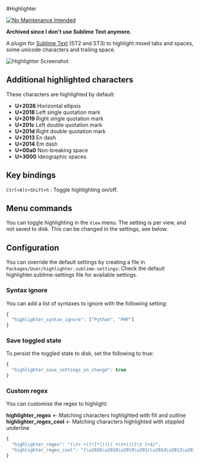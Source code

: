 #Highlighter

[![No Maintenance Intended](http://unmaintained.tech/badge.svg)](http://unmaintained.tech/)

**Archived since I don't use Sublime Text anymore.**

A plugin for [Sublime Text](http://www.sublimetext.com) (ST2 and ST3) to highlight mixed
tabs and spaces, some unicode characters and trailing space.

![Highlighter Screenshot](https://github.com/bluegray/Highlight-Mixed-Whitespace/raw/master/images/mixed-whitespace.png "Highlighter Screenshot")

## Additional highlighted characters

These characters are highlighted by default:  

- **U+2026** Horizontal ellipsis
- **U+2018** Left single quotation mark
- **U+2019** Right single quotation mark
- **U+201c** Left double quotation mark
- **U+201d** Right double quotation mark
- **U+2013** En dash
- **U+2014** Em dash
- **U+00a0** Non-breaking space
- **U+3000** Ideographic spaces

## Key bindings

`Ctrl+Alt+Shift+h` : Toggle highlighting on/off.

## Menu commands
You can toggle highlighting in the `View` menu.
The setting is per view, and not saved to disk. This can be changed in the settings, see below.

## Configuration

You can override the default settings by creating a file in `Packages/User/highlighter.sublime-settings`:
Check the default highlighter.sublime-settings file for available settings.

### Syntax ignore

You can add a list of syntaxes to ignore with the following setting:
```javascript
{
  "highlighter_syntax_ignore": ["Python", "PHP"]
}
```

### Save toggled state

To persist the toggled state to disk, set the following to true:

```javascript
{
  "highlighter_save_settings_on_change": true
}
```

### Custom regex

You can customise the regex to highlight:

**highlighter_regex**      <- Matching characters highlighted with fill and outline  
**highlighter_regex_cool** <- Matching characters highlighted with stippled underline  

```javascript
{
  "highlighter_regex": "(\t+ +(?![*]))|( +\t+)|([\t ]+$)",
  "highlighter_regex_cool": "[\u2026\u2018\u2019\u201c\u201d\u2013\u2014\u00a0]"
}
```
